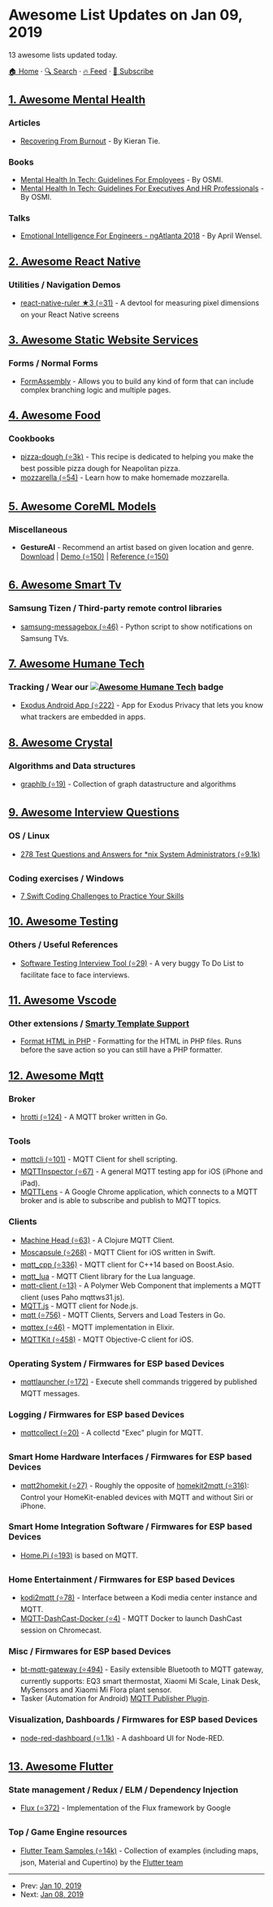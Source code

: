 # Awesome List Updates on Jan 09, 2019

13 awesome lists updated today.

[🏠 Home](/README.md) · [🔍 Search](https://www.trackawesomelist.com/search/) · [🔥 Feed](https://www.trackawesomelist.com/rss.xml) · [📮 Subscribe](https://trackawesomelist.us17.list-manage.com/subscribe?u=d2f0117aa829c83a63ec63c2f&id=36a103854c)



## [1. Awesome Mental Health](/content/dreamingechoes/awesome-mental-health/README.md)

### Articles

*   [Recovering From Burnout](https://kierantie.com/burnout) - By Kieran Tie.

### Books

*   [Mental Health In Tech: Guidelines For Employees](https://leanpub.com/osmi-guidelines-for-employees) - By OSMI.
*   [Mental Health In Tech: Guidelines For Executives And HR Professionals](https://leanpub.com/osmi-guidelines-for-employers) - By OSMI.

### Talks

*   [Emotional Intelligence For Engineers - ngAtlanta 2018](https://www.youtube.com/watch?v=SJnVhkEx8Cs) - By April Wensel.

## [2. Awesome React Native](/content/jondot/awesome-react-native/README.md)

### Utilities / Navigation Demos

*   [react-native-ruler ★3 (⭐31)](https://github.com/lfkwtz/react-native-ruler) - A devtool for measuring pixel dimensions on your React Native screens

## [3. Awesome Static Website Services](/content/agarrharr/awesome-static-website-services/README.md)

### Forms / Normal Forms

*   [FormAssembly](http://www.formassembly.com/) - Allows you to build any kind of form that can include complex branching logic and multiple pages.

## [4. Awesome Food](/content/jzarca01/awesome-food/README.md)

### Cookbooks

*   [pizza-dough (⭐3k)](https://github.com/hendricius/pizza-dough) - This recipe is dedicated to helping you make the best possible pizza dough for Neapolitan pizza.
*   [mozzarella (⭐54)](https://github.com/hendricius/mozzarella) - Learn how to make homemade mozzarella.

## [5. Awesome CoreML Models](/content/likedan/Awesome-CoreML-Models/README.md)

### Miscellaneous

*   **GestureAI** - Recommend an artist based on given location and genre. [Download](https://goo.gl/avdMjD) | [Demo (⭐150)](https://github.com/akimach/GestureAI-CoreML-iOS) | [Reference (⭐150)](https://github.com/akimach/GestureAI-iOS/tree/master/GestureAI)

## [6. Awesome Smart Tv](/content/vitalets/awesome-smart-tv/README.md)

### Samsung Tizen / Third-party remote control libraries

*   [samsung-messagebox (⭐46)](https://github.com/shantanugoel/samsung-messagebox) - Python script to show notifications on Samsung TVs.

## [7. Awesome Humane Tech](/content/humanetech-community/awesome-humane-tech/README.md)

### Tracking / Wear our   [![Awesome Humane Tech](https://raw.githubusercontent.com/humanetech-community/awesome-humane-tech/main/humane-tech-badge.svg?sanitize=true)](https://github.com/humanetech-community/awesome-humane-tech)   badge

*   [Exodus Android App (⭐222)](https://github.com/Exodus-Privacy/exodus-android-app) - App for Exodus Privacy that lets you know what trackers are embedded in apps.

## [8. Awesome Crystal](/content/veelenga/awesome-crystal/README.md)

### Algorithms and Data structures

*   [graphlb (⭐19)](https://github.com/mettuaditya/graphlb) - Collection of graph datastructure and algorithms

## [9. Awesome Interview Questions](/content/DopplerHQ/awesome-interview-questions/README.md)

### OS / Linux

*   [278 Test Questions and Answers for \*nix System Administrators (⭐9.1k)](https://github.com/trimstray/test-your-sysadmin-skills)

### Coding exercises / Windows

*   [7 Swift Coding Challenges to Practice Your Skills](https://www.makeuseof.com/tag/swift-coding-challenges/)

## [10. Awesome Testing](/content/TheJambo/awesome-testing/README.md)

### Others / Useful References

*   [Software Testing Interview Tool (⭐29)](https://github.com/TheJambo/ToDoInterviewTest) - A very buggy To Do List to facilitate face to face interviews.

## [11. Awesome Vscode](/content/viatsko/awesome-vscode/README.md)

### Other extensions / [Smarty Template Support](https://marketplace.visualstudio.com/items?itemName=aswinkumar863.smarty-template-support)

*   [Format HTML in PHP](https://marketplace.visualstudio.com/items?itemName=rifi2k.format-html-in-php) - Formatting for the HTML in PHP files. Runs before the save action so you can still have a PHP formatter.

## [12. Awesome Mqtt](/content/hobbyquaker/awesome-mqtt/README.md)

### Broker

*   [hrotti (⭐124)](https://github.com/alsm/hrotti) - A MQTT broker written in Go.

### Tools

*   [mqttcli (⭐101)](https://github.com/shirou/mqttcli) - MQTT Client for shell scripting.
*   [MQTTInspector (⭐67)](https://github.com/ckrey/MQTTInspector) - A general MQTT testing app for iOS (iPhone and iPad).
*   [MQTTLens](https://chrome.google.com/webstore/detail/mqttlens/hemojaaeigabkbcookmlgmdigohjobjm) - A Google Chrome application, which connects to a MQTT broker and is able to subscribe and publish to MQTT topics.

### Clients

*   [Machine Head (⭐63)](https://github.com/clojurewerkz/machine_head) - A Clojure MQTT Client.
*   [Moscapsule (⭐268)](https://github.com/flightonary/Moscapsule) - MQTT Client for iOS written in Swift.
*   [mqtt\_cpp (⭐336)](https://github.com/redboltz/mqtt_cpp) - MQTT client for C++14 based on Boost.Asio.
*   [mqtt\_lua](http://geekscape.github.io/mqtt_lua/) - MQTT Client library for the Lua language.
*   [mqtt-client (⭐13)](https://github.com/centamiv/mqtt-client) - A Polymer Web Component that implements a MQTT client (uses Paho mqttws31.js).
*   [MQTT.js](https://github.com/mqttjs) - MQTT client for Node.js.
*   [mqtt (⭐756)](https://github.com/jeffallen/mqtt) - MQTT Clients, Servers and Load Testers in Go.
*   [mqttex (⭐46)](https://github.com/alfert/mqttex) - MQTT implementation in Elixir.
*   [MQTTKit (⭐458)](https://github.com/mobile-web-messaging/MQTTKit) - MQTT Objective-C client for iOS.

### Operating System / Firmwares for ESP based Devices

*   [mqttlauncher (⭐172)](https://github.com/jpmens/mqtt-launcher) - Execute shell commands triggered by published MQTT messages.

### Logging / Firmwares for ESP based Devices

*   [mqttcollect (⭐20)](https://github.com/jpmens/mqttcollect) - A collectd "Exec" plugin for MQTT.

### Smart Home Hardware Interfaces / Firmwares for ESP based Devices

*   [mqtt2homekit (⭐27)](https://github.com/forty2/mqtt2homekit) - Roughly the opposite of [homekit2mqtt (⭐316)](https://github.com/hobbyquaker/homekit2mqtt): Control your HomeKit-enabled devices with MQTT and without Siri or iPhone.

### Smart Home Integration Software / Firmwares for ESP based Devices

*   [Home.Pi (⭐193)](https://github.com/denschu/home.pi) is based on MQTT.

### Home Entertainment / Firmwares for ESP based Devices

*   [kodi2mqtt (⭐78)](https://github.com/owagner/kodi2mqtt) - Interface between a Kodi media center instance and MQTT.
*   [MQTT-DashCast-Docker (⭐4)](https://github.com/mukowman/MQTT-DashCast-Docker) - MQTT Docker to launch DashCast session on Chromecast.

### Misc / Firmwares for ESP based Devices

*   [bt-mqtt-gateway (⭐494)](https://github.com/zewelor/bt-mqtt-gateway) - Easily extensible Bluetooth to MQTT gateway, currently supports: EQ3 smart thermostat, Xiaomi Mi Scale, Linak Desk, MySensors and Xiaomi Mi Flora plant sensor.
*   Tasker (Automation for Android) [MQTT Publisher Plugin](https://play.google.com/store/apps/details?id=net.nosybore.mqttpublishplugin).

### Visualization, Dashboards / Firmwares for ESP based Devices

*   [node-red-dashboard (⭐1.1k)](https://github.com/node-red/node-red-dashboard) - A dashboard UI for Node-RED.

## [13. Awesome Flutter](/content/Solido/awesome-flutter/README.md)

### State management / Redux / ELM / Dependency Injection

*   [Flux (⭐372)](https://github.com/google/flutter_flux) <!--stargazers:google/flutter_flux--> - Implementation of the Flux framework by Google

### Top / Game Engine resources

*   [Flutter Team Samples (⭐14k)](https://github.com/flutter/samples) <!--stargazers:flutter/samples--> - Collection of examples (including maps, json, Material and Cupertino) by the [Flutter team](https://github.com/orgs/flutter/people)

---

- Prev: [Jan 10, 2019](/content/2019/01/10/README.md)
- Next: [Jan 08, 2019](/content/2019/01/08/README.md)